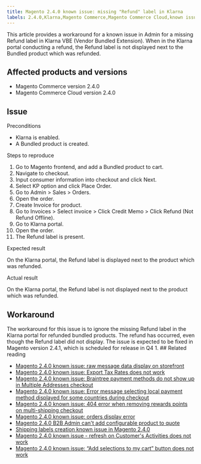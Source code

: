 ```yaml
---
title: Magento 2.4.0 known issue: missing "Refund" label in Klarna
labels: 2.4.0,Klarna,Magento Commerce,Magento Commerce Cloud,known issues,label,refund
---
```


This article provides a workaround for a known issue in Admin for a missing Refund label in Klarna VBE (Vendor Bundled Extension). When in the Klarna portal conducting a refund, the Refund label is not displayed next to the Bundled product which was refunded.

## Affected products and versions

* Magento Commerce version 2.4.0
* Magento Commerce Cloud version 2.4.0

## Issue

Preconditions

* Klarna is enabled.
* A Bundled product is created.

Steps to reproduce

1. Go to Magento frontend, and add a Bundled product to cart.
1. Navigate to checkout.
1. Input consumer information into checkout and click Next.
1. Select KP option and click Place Order.
1. Go to Admin > Sales > Orders.
1. Open the order.
1. Create Invoice for product.
1. Go to Invoices > Select invoice > Click Credit Memo > Click Refund (Not Refund Offline).
1. Go to Klarna portal.
1. Open the order.
1. The Refund label is present.

Expected result

On the Klarna portal, the Refund label is displayed next to the product which was refunded.

Actual result 

On the Klarna portal, the Refund label is not displayed next to the product which was refunded.

## Workaround

The workaround for this issue is to ignore the missing Refund label in the Klarna portal for refunded bundled products. The refund has occurred, even though the Refund label did not display. The issue is expected to be fixed in Magento version 2.4.1, which is scheduled for release in Q4 1. ## Related reading

* [Magento 2.4.0 known issue: raw message data display on storefront](https://support.magento.com/hc/en-us/articles/360045804332)
* [Magento 2.4.0 known issue: Export Tax Rates does not work](https://support.magento.com/hc/en-us/articles/360045850032)
* [Magento 2.4.0 known issue: Braintree payment methods do not show up in Multiple Addresses checkout](https://support.magento.com/hc/en-us/articles/360046354992)
* [Magento 2.4.0 known issue: Error message selecting local payment method displayed for some countries during checkout](https://support.magento.com/hc/en-us/articles/360047139331-Magento-2-4-0-known-issue-Error-message-selecting-local-payment-method-displayed-for-some-countries-during-checkout)
* [Magento 2.4.0 known issue: 404 error when removing rewards points on multi-shipping checkout](https://support.magento.com/hc/en-us/articles/360046920131-Magento-2-4-0-known-issue-404-error-when-removing-rewards-points-on-multi-shipping-checkout)
* [Magento 2.4.0 known issue: orders display error](https://support.magento.com/hc/en-us/articles/360046802271-Magento-2-4-0-known-issue-orders-display-error)
* [Magento 2.4.0 B2B Admin can't add configurable product to quote](https://support.magento.com/hc/en-us/articles/360046801971-Magento-2-4-0-known-issue-B2B-Admin-cannot-add-a-configurable-product-to-a-quote)
* [Shipping labels creation known issue in Magento 2.4.0](https://support.magento.com/hc/en-us/articles/360046750171-Shipping-labels-creation-known-issue-in-Magento-2-4-0)
* [Magento 2.4.0 known issue - refresh on Customer's Activities does not work](https://support.magento.com/hc/en-us/articles/360046091332-Magento-2-4-0-known-issue-refresh-on-Customer-s-Activities-does-not-work)
* [Magento 2.4.0 known issue: “Add selections to my cart” button does not work](https://support.magento.com/hc/en-us/articles/360045838312-Magento-2-4-0-known-issue-Add-selections-to-my-cart-button-does-not-work)